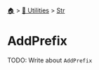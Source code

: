 <!--startTocHeader-->
[🏠](../../README.md) > [🔧 Utilities](../README.md) > [Str](README.md)
# AddPrefix
<!--endTocHeader-->

TODO: Write about `AddPrefix`

<!--startTocSubTopic-->
<!--endTocSubTopic-->